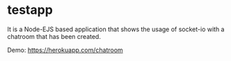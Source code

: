 # testapp
It is a Node-EJS based application that shows the usage of socket-io with a chatroom that has been created.

Demo: https://herokuapp.com/chatroom
